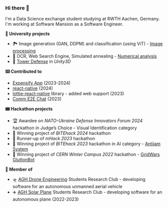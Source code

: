 ### Hi there 👋

I'm a Data Science exchange student studying at RWTH Aachen, Germany. I'm working at Software Mansion as a Software Engineer.

**🏫 University projects**
- 🏞️ Image generation (GAN, DDPM) and classification (using ViT) - [Image processing](https://github.com/kosmydel/image-processing)
- 🧮 OCR, Web Search Engine, Simulated annealing - [Numerical analysis](https://github.com/kosmydel/NumericalAnalysis)
- 🏹 [Tower Defense](https://github.com/kosmydel/unity3d-tower-defense) in *Unity3D*

**⌨️ Contributed to**
- [Expensify App](https://github.com/Expensify/App/) (2023-2024)
- [react-native](https://github.com/facebook/react-native) (2024)
- [lottie-react-native](https://github.com/lottie-react-native/lottie-react-native/releases/tag/v6.4.0) library - added web support (2023)
- [Comm E2E Chat](https://github.com/CommE2E/comm) (2023)

**📟 Hackathon projects**
- 🏆 Awardee on *NATO-Ukraine Defense Innovators Forum 2024* hackathon in Judge’s Choice - Visual Identification category
- 🥇 Winning project of *BITEhack 2024* hackathon
- 🥈 Runner-up of *mHack 2023* hackathon
- 🥇 Winning project of *BITEhack 2023* hackathon in AI category - [Antijam System](https://github.com/StableConfusion/antijam) 
- 🥇 Winning project of *CERN Winter Campus 2022* hackathon - [GridWars GluttonBot](https://github.com/kosmydel/GridWars)

**🧩 Member of**
- 🛸 [AGH Drone Engineering](https://drone.agh.edu.pl/) Students Research Club - developing software for an autonomous unmanned aerial vehicle
- ✈️ [AGH Solar Plane](https://github.com/AGHSolarPlaneCode) Students Research Club - developing software for an autonomous plane (2022-2023)

<!--
- 🔭 I’m currently working on ...
- 🌱 I’m currently learning ...
- 👯 I’m looking to collaborate on ...
- 🤔 I’m looking for help with ...
- 💬 Ask me about ...
- 📫 How to reach me: ...
- 😄 Pronouns: ...
- ⚡ Fun fact: ...
-->

